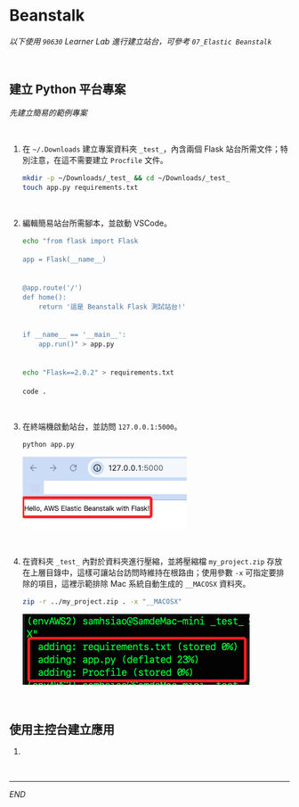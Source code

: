 # Beanstalk

_以下使用 `90630` Learner Lab 進行建立站台，可參考 `07_Elastic Beanstalk`_

<br>

## 建立 Python 平台專案

_先建立簡易的範例專案_

<br>

1. 在 `~/.Downloads` 建立專案資料夾 `_test_`，內含兩個 Flask 站台所需文件；特別注意，在這不需要建立 `Procfile` 文件。

    ```bash
    mkdir -p ~/Downloads/_test_ && cd ~/Downloads/_test_
    touch app.py requirements.txt
    ```

<br>

2. 編輯簡易站台所需腳本，並啟動 VSCode。

    ```bash
    echo "from flask import Flask

    app = Flask(__name__)


    @app.route('/')
    def home():
        return '這是 Beanstalk Flask 測試站台!'


    if __name__ == '__main__':
        app.run()" > app.py


    echo "Flask==2.0.2" > requirements.txt

    code .
    ```

<br>

3. 在終端機啟動站台，並訪問 `127.0.0.1:5000`。

    ```bash
    python app.py
    ```

    ![](images/img_01.png)

<br>

4. 在資料夾 `_test_` 內對於資料夾進行壓縮，並將壓縮檔 `my_project.zip` 存放在上層目錄中，這樣可讓站台訪問時維持在根路由；使用參數 `-x` 可指定要排除的項目，這裡示範排除 Mac 系統自動生成的 `__MACOSX` 資料夾。

    ```bash
    zip -r ../my_project.zip . -x "__MACOSX"
    ```

    ![](images/img_02.png)

<br>

## 使用主控台建立應用

1. 

<br>

___

_END_

